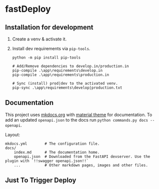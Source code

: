 # fastDeploy

## Installation for development

1. Create a venv & activate it.

2. Install dev requirements via `pip-tools`.

    ```
    python -m pip install pip-tools

    # Add/Remove dependencies to develop.in/production.in
    pip-compile .\app\requirements\develop.in
    pip-compile .\app\requirements\production.in

    # Sync (install) prod|dev to the activated venv.
    pip-sync .\app\requirements\develop|production.txt
    ```



## Documentation

This project uses [mkdocs.org](https://www.mkdocs.org) with [material theme](https://squidfunk.github.io/mkdocs-material/) for documentation.
To add an updated `openapi.json` to the docs run `python commands.py docs --openapi`.

Layout:

    mkdocs.yml        # The configuration file.
    docs/
        index.md      # The documentation home.
        openapi.json  # Downloaded from the FastAPI devserver. Use the plugin with `!!swagger openapi.json!!`
        ...           # Other markdown pages, images and other files.

## Just To Trigger Deploy
